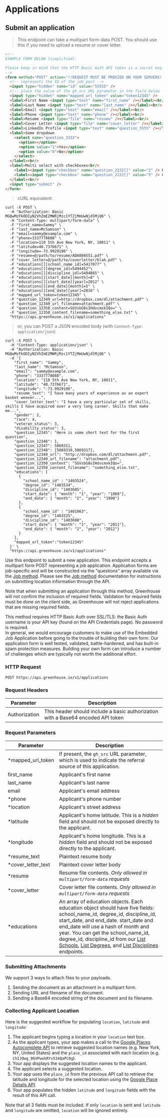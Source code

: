 # Applications

## Submit an application

> This endpoint can take a multipart form-data POST. You should use this if you need to upload a resume or cover letter.

```html
<!--
EXAMPLE FORM BELOW (simplified):

Please keep in mind that the HTTP Basic Auth API token is a secret key.  Any form posts should be proxied by your own servers.  Any direct post to the /applications POST method would reveal your secret key to anybody that views source--which would be a very bad thing.
-->
<form method="POST" action="!!REQUEST MUST BE PROXIED ON YOUR SERVERS!!" enctype='multipart/form-data'>
  <!-- represents the ID of the job post -->
  <input type="hidden" name="id" value="55555" />
  <!-- place the value of the gh_src URL parameter in the field below -->
  <input type="hidden" name="mapped_url_token" value="token12345" />
  <label>First Name <input type="text" name="first_name" /></label><br/>
  <label>Last Name <input type="text" name="last_name" /></label><br/>
  <label>Email <input type="text" name="email" /></label><br/>
  <label>Phone <input type="text" name="phone" /></label><br/>
  <label>Resume <input type="file" name="resume" /></label><br/>
  <label>Cover Letter <input type="file" name="cover_letter" /></label><br/>
  <label>LinkedIn Profile <input type="text" name="question_5555" /></label><br/>
  <label>Some dropdown
    <select name="question_3333">
      <option></option>
      <option value="1">Yes</option>
      <option value="0">No</option>
    </select>
  </label><br/>
  <label>Multi select with checkboxes<br/>
    <label><input type="checkbox" name="question_2222[]" value="2" /> Red</label><br/>
    <label><input type="checkbox" name="question_2222[]" value="5" /> Orange</label>
  </label><br/>
  <input type="submit" />
</form>
```

> cURL equivalent:

```
curl -X POST \ 
  -H "Authorization: Basic MGQwMzFkODIyN2VhZmE2MWRjMzc1YTZjMmUwNjdlMjQ6" \
  -H "Content-Type: multipart/form-data" \
  -F "first_name=Sammy" \
  -F "last_name=McSamson" \
  -F "email=sammy@example.com" \
  -F "phone=3337778888" \
  -F "location=110 5th Ave New York, NY, 10011" \
  -F "latitude=40.7376671" \
  -F "longitude=-73.9929196" \
  -F "resume=@/path/to/resume/ADA084551.pdf" \
  -F "cover_letter=@/path/to/coverletter/blah.pdf" \
  -F "educations[][school_name_id]=5417077" \
  -F "educations[][degree_id]=5494452"\
  -F "educations[][discipline_id]=5494865" \
  -F "educations[][start_date][month]=8" \
  -F "educations[][start_date][year]=2012" \
  -F "educations[][end_date][month]=5" \
  -F "educations[][end_date][year]=2016" \
  -F "mapped_url_token=token12345" \
  -F "question_12349_url=http://dropbox.com/dl/attachment.pdf" \
  -F "question_12349_url_filename=attachment.pdf" \
  -F "question_12350_content=SGVsbG8sIHdvcmxkIQo=" \
  -F "question_12350_content_filename=something_else.txt" \
  "https://api.greenhouse.io/v1/applications"
```

> or, you can POST a JSON encoded body (with `Content-Type: application/json`):

```
curl -X POST \
  -H "Content-Type: application/json" \
  -H "Authorization: Basic MGQwMzFkODIyN2VhZmE2MWRjMzc1YTZjMmUwNjdlMjQ6" \
  -d '{
    "first_name": "Sammy",
    "last_name": "McSamson",
    "email": "sammy@example.com",
    "phone": "3337778888",
    "location": "110 5th Ave New York, NY, 10011",
    "latitude": "40.7376671",
    "longitude": "-73.9929196",
    "resume_text": "I have many years of experience as an expert basket weaver...",
    "cover_letter_text": "I have a very particular set of skills, skills I have acquired over a very long career. Skills that make me...",
    "gender": 2,
    "race": 4,
    "veteran_status": 3,
    "disability_status": 3,
    "question_12345": "Here is some short text for the first question",
    "question_12346": 1,
    "question_12347": 5869311,
    "question_12348": [5869319,5869317],
    "question_12349_url": "http://dropbox.com/dl/attachment.pdf",
    "question_12349_url_filename": "attachment.pdf",
    "question_12350_content": "SGVsbG8sIHdvcmxkIQo=",
    "question_12350_content_filename": "something_else.txt",
    "educations": [
      {
        "school_name_id" : "1403524",
        "degree_id": "1403534",
        "discipline_id": "1403605",
        "start_date": { "month": "1", "year": "1989"},
        "end_date": { "month": "2", "year": "1990"}
      },
      {
        "school_name_id" : "1401063",
        "degree_id": "1403525",
        "discipline_id": "1403608",
        "start_date": { "month": "1", "year": "2011"},
        "end_date": { "month": "2", "year": "2012"}
      }
    ],
    "mapped_url_token":"token12345"
  }' \
  "https://api.greenhouse.io/v1/applications"
```

Use this endpoint to submit a new application. This endpoint accepts a multipart form POST representing a job application. Application forms are job-specific and will be constructed via the "questions" array available via the [Job method](#retrieve-a-job). Please see the [Job method](#retrieve-a-job) documentation for instructions on submitting location information through the API.

Note that when submitting an application through this method, Greenhouse will not confirm the inclusion of required fields. Validation for required fields must be done on the client side, as Greenhouse will not reject applications that are missing required fields.

<aside class="warning">
  This method requires HTTP Basic Auth over SSL/TLS: the Basic Auth username is your API key (found on the API Credentials page). No password is required.
</aside>

<aside class="notice">
  In general, we would encourage customers to make use of the Embedded Job Application before going to the trouble of building their own form. Our application form is well tested, validated, battle-hardened, and has built-in spam protection measures. Building your own form can introduce a number of challenges which are typically not worth the additional effort.
</aside>

### HTTP Request

`POST https://api.greenhouse.io/v1/applications`

### Request Headers

Parameter | Description
--------- | -----------
Authorization | This header should include a basic authorization with a Base64 encoded API token

### Request Parameters

Parameter | Description
--------- | -----------
*mapped_url_token | If present, the `gh_src` URL parameter, which is used to indicate the referral source of this application.
first_name | Applicant's first name
last_name | Applicant's last name
email | Applicant's email address
*phone | Applicant's phone number
*location | Applicant's street address
*latitude | Applicant's home latitude. This is a *hidden* field and should not be exposed directly to the applicant.
*longitude | Applicant's home longitude. This is a *hidden* field and should not be exposed directly to the applicant.
*resume_text | Plaintext resume body
*cover_letter_text | Plaintext cover letter body
*resume | Resume file contents.  *Only allowed in `multipart/form-data` requests*
*cover_letter | Cover letter file contents.  *Only allowed in `multipart/form-data` requests*
*educations | An array of education objects. Each education object should have five fields: school_name_id, degree_id, discipline_id, start_date, and end_date. start_date and end_date will use a hash of month and year. You can get the school_name_id, degree_id, discipline_id from our [List Schools](#list-schools), [List Degrees](#list-degrees), and [List Disciplines](#list-disciplines) endpoints.

### Submitting Attachments

We support 3 ways to attach files to your payloads.

1. Sending the document as an attachment in a multipart form.
1. Sending URL and filename of the document.
1. Sending a Base64 encoded string of the document and its filename.

### Collecting Applicant Location

Here is the suggested workflow for populating `location`, `latitude` and `longitude`:

1. The applicant begins typing a location in your `location` text box.
2. As the applicant types, your app makes a call to the [Google Places Autocomplete API](https://developers.google.com/maps/documentation/javascript/places-autocomplete)
to retrieve suggested location names (e.g. New York, NY, United States)
and the `place_id` associated with each location (e.g. `ChIJOwg_06VPwokRYv534QaPC8g`).
3. Your app displays the suggested location names to the applicant.
4. The applicant selects a suggested location.
5. Your app uses the `place_id` from the previous API call to retrieve the latitude and
longitude for the selected location using the [Google Place Details API](https://developers.google.com/maps/documentation/javascript/places#place_details).
6. Your app populates the hidden `latitude` and `longitude` fields with the result of
this API call.

Note that all 3 fields must be included. If only `location` is sent and `latitude` and `longitude` are omitted, `location` will be ignored entirely.
